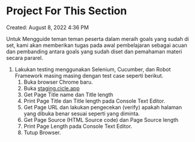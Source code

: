 # Project For This Section

Created: August 8, 2022 4:36 PM

Untuk Mengguide teman teman peserta dalam meraih goals yang sudah di set, kami akan memberikan tugas pada awal pembelajaran sebagai acuan dan pembanding antara goals yang sudah diset dan pemahaman materi secara pararel.

1. Lakukan testing menggunakan Selenium, Cucumber, dan Robot Framework masing masing dengan test case seperti berikut.
    1. Buka browser Chrome baru.
    2. Buka [staging.cicle.app](http://staging.cicle.app)
    3. Get Page Title name dan Title length
    4. Print Page Title dan Title length pada Console Text Editor.
    5. Get Page URL dan lakukan pengecekan (verify) apakah halaman yang dibuka benar sesuai seperti yang diminta.
    6. Get Page Source (HTML Source code) dan Page Source length
    7. Print Page Length pada Console Text Editor.
    8. Tutup Browser.